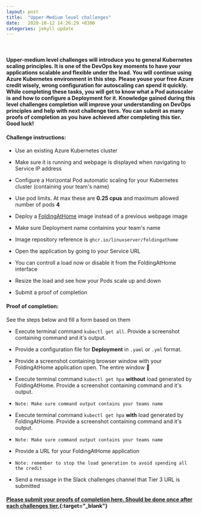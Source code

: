 ```yaml
---
layout: post
title:  "Upper-Medium level challenges"
date:   2020-10-12 14:26:29 +0300
categories: jekyll update
---
```


<header style="margin-top: -295px; padding-bottom: 260px; margin-left: 400px;">
   <a href="https://metatavu.fi">
   <img src="/xamk-challenges/media/metatavu-logo.png" style="max-width: 100px;"
      alt="Jekyll logo" />
   </a>
</header>

#### Upper-medium level challenges will introduce you to general Kubernetes scaling principles. It is one of the DevOps key moments to have your applications scalable and flexible under the load. You will continue using Azure Kubernetes environment in this step. Please youse your free Azure credit wisely, wrong configuration for autoscaling can spend it quickly. While completing these tasks, you will get to know what a Pod autoscaler is and how to configure a Deployment for it. Knowledge gained during this level challenges completion will improve your understanding on DevOps principles and help with next challenge tiers. You can submit as many proofs of completion as you have achieved after completing this tier. Good luck!

#### Challenge instructions:

- Use an existing Azure Kubernetes cluster

- Make sure it is running and webpage is displayed when navigating to Service IP address

- Configure a Horizontal Pod automatic scaling for your Kubernetes cluster (containing your team's name)

- Use pod limits. At max these are **0.25 cpus** and maximum allowed number of pods **4**

- Deploy a [FoldingAtHome](https://foldingathome.org/) image instead of a  previous webpage image

- Make sure Deployment name containins your team's name

- Image repository reference is ```ghcr.io/linuxserver/foldingathome```

- Open the application by going to your Service URL

- You can controll a load now or disable it from the FoldingAtHome interface

- Resize the load and see how your Pods scale up and down

- Submit a proof of completion

#### Proof of completion:

See the steps below and fill a form based on them

- Execute terminal command ```kubectl get all```. Provide a screenshot containing command and it's output.

- Provide a configuration file for **Deployment** in ```.yaml``` or ```.yml``` format.

- Provide a screenshot containing browser window with your FoldingAtHome application open. The entire window 🙂

- Execute terminal command ```kubectl get hpa``` **without** load generated by FoldingAtHome. Provide a screenshot containing command and it's output.

- ```Note: Make sure command output contains your teams name```

- Execute terminal command ```kubectl get hpa``` **with** load generated by FoldingAtHome. Provide a screenshot containing command and it's output.

- ```Note: Make sure command output contains your teams name```

- Provide a URL for your FoldingAtHome application

- ```Note: remember to stop the load generation to avoid spending all the credit```

- Send a message in the Slack challenges channel that Tier 3 URL is submitted

#### [Please submit your proofs of completion here. Should be done once after each challenges tier.](https://docs.google.com/forms/d/e/1FAIpQLSf53aLceF3jVJ23gJ8kGVN_rOZ6uB4IiWHa62O79IyeiHpXMQ/viewform?usp=sf_link){:target="_blank"}